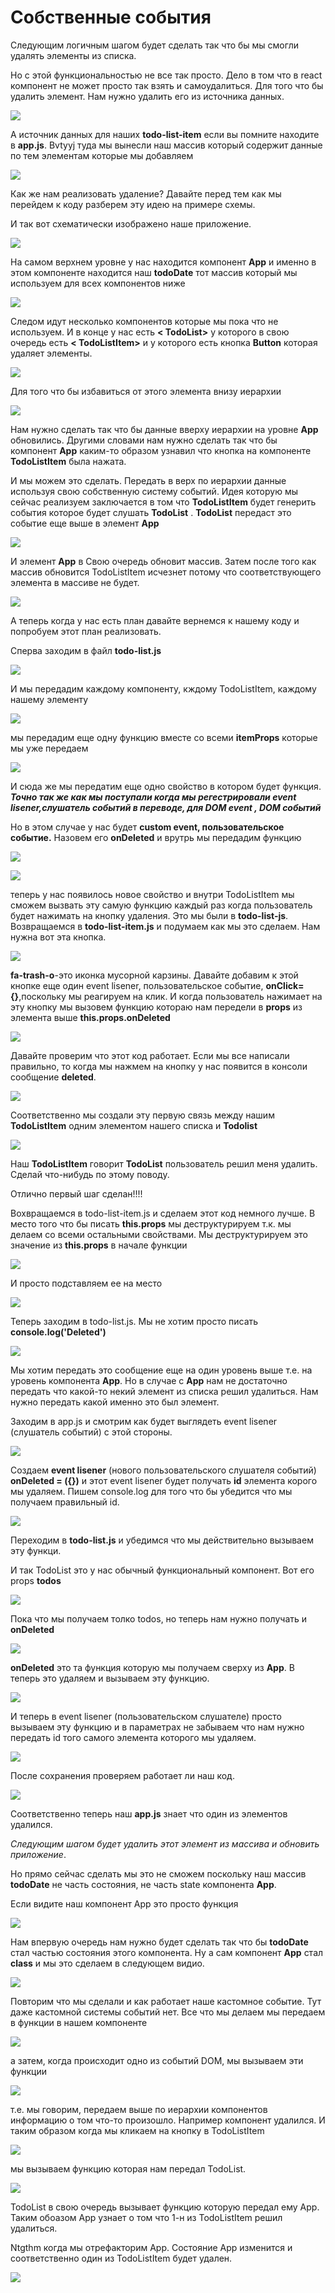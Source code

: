 # Собственные события

Следующим логичным шагом будет сделать так что бы мы смогли удалять элементы из списка.

Но с этой функциональностью не все так просто. Дело в том что в react компонент не может просто так взять и самоудалиться. Для того что бы удалить элемент. Нам нужно удалить его из источника данных.

![](../img/component__status__and__event__handling/own__events/001.jpg)

А источник данных для наших **todo-list-item** если вы помните находите в **app.js**. Bvtyyj туда мы вынесли наш массив который содержит данные по тем элементам которые мы добавляем


![](../img/component__status__and__event__handling/own__events/002.jpg)

Как же нам реализовать удаление? 
Давайте перед тем как мы перейдем к коду разберем эту идею на примере схемы.

И так вот схематически изображено наше приложение.


![](../img/component__status__and__event__handling/own__events/003.jpg)

На самом верхнем уровне у нас находится компонент **App** и именно в этом компоненте находится наш **todoDate** тот массив который мы используем для всех компонентов ниже


![](../img/component__status__and__event__handling/own__events/004.jpg)

Следом идут несколько компонентов которые мы пока что не используем. И в конце у нас есть **< TodoList>** у которого в свою очередь есть **< TodoListItem>** и у которого есть кнопка **Button** которая удаляет элементы.


![](../img/component__status__and__event__handling/own__events/005.jpg)


Для того что бы избавиться от этого элемента внизу иерархии


![](../img/component__status__and__event__handling/own__events/006.jpg)

Нам нужно сделать так что бы данные вверху иерархии на уровне **App** обновились. Другими словами нам нужно сделать так что бы компонент **App** каким-то образом узнавил что кнопка на компоненте **TodoListItem** была нажата. 

И мы можем это сделать. Передать в верх по иерархии данные используя свою собственную систему событий. Идея которую мы сейчас реализуем заключается в том что **TodoListItem** будет генерить события которое будет слушать **TodoList**
. **TodoList** передаст это событие еще выше в элемент **App**


![](../img/component__status__and__event__handling/own__events/007.jpg)

И элемент **App** в Свою очередь обновит массив. Затем после того как массив обновится TodoListItem исчезнет потому что соответствующего элемента в массиве не будет.


![](../img/component__status__and__event__handling/own__events/008.jpg)

А теперь когда у нас есть план давайте вернемся к нашему коду и попробуем этот план реализовать.

Сперва заходим в файл **todo-list.js**


![](../img/component__status__and__event__handling/own__events/009.jpg)

И мы передадим каждому компоненту, кждому TodoListItem, каждому нашему элементу 


![](../img/component__status__and__event__handling/own__events/010.jpg)

мы передадим еще одну функцию вместе со всеми **itemProps** которые мы уже передаем

![](../img/component__status__and__event__handling/own__events/011.jpg)

И сюда же мы передатим еще одно свойство в котором будет функция. ***Точно так же как мы поступали когда мы регестрировали event lisener,слушатель событий в переводе, для DOM event , DOM событий***

Но в этом случае у нас будет **custom event, пользовательское событие.** Назовем его **onDeleted** и врутрь мы передадим функцию

![](../img/component__status__and__event__handling/own__events/012.jpg)

![](../img/component__status__and__event__handling/own__events/013.jpg)

теперь у нас появилось новое свойство и внутри TodoListItem мы сможем вызвать эту самую функцию каждый раз когда пользователь будет нажимать на кнопку удаления.
Это мы были в **todo-list-js**. Возвращаемся в **todo-list-item.js** и подумаем как мы это сделаем. Нам нужна вот эта кнопка.

![](../img/component__status__and__event__handling/own__events/014.jpg)


**fa-trash-o**-это иконка мусорной карзины.
Давайте добавим к этой кнопке еще один event lisener, пользовательское событие, **onClick={}**,поскольку мы реагируем на клик. И когда пользователь нажимает на эту кнопку мы вызовем функцию котораю нам передели в **props** из элемента выше **this.props.onDeleted**

![](../img/component__status__and__event__handling/own__events/015.jpg)

Давайте проверим что этот код работает. Если мы все написали правильно, то когда мы нажмем на кнопку у нас появится в консоли сообщение **deleted**.

![](../img/component__status__and__event__handling/own__events/016.jpg)

Соответственно мы создали эту первую связь между нашим **TodoListItem** одним элементом нашего списка и **Todolist**

![](../img/component__status__and__event__handling/own__events/017.jpg)

Наш **TodoListItem** говорит **TodoList** пользователь решил меня удалить. Сделай что-нибудь по этому поводу.

Отлично первый шаг сделан!!!!

Вохвращаемся в todo-list-item.js и сделаем этот код немного лучше. В место того что бы писать **this.props** мы деструктурируем т.к. мы делаем со всеми остальными свойствами. Мы деструктурируем это значение из **this.props** в начале функции 

![](../img/component__status__and__event__handling/own__events/018.jpg)

И просто подставляем ее на место

![](../img/component__status__and__event__handling/own__events/019.jpg)


Теперь заходим в todo-list.js.
Мы не хотим просто писать **console.log('Deleted')**

![](../img/component__status__and__event__handling/own__events/020.jpg)

Мы хотим передать это сообщение еще на один уровень выше т.е. на уровень компонента **App**. Но в случае с **App** нам не достаточно передать что какой-то некий элемент из списка решил удалиться. Нам нужно передать какой именно это был элемент. 

Заходим в app.js и смотрим как будет выглядеть event lisener (слушатель событий) с этой стороны.

![](../img/component__status__and__event__handling/own__events/021.jpg)

Создаем **event lisener** (нового пользовательского слушателя событий)
**onDeleted = ({})** и этот event lisener будет получать **id** элемента корого мы удаляем. Пишем console.log для того что бы убедится что мы получаем правильный id.

![](../img/component__status__and__event__handling/own__events/022.jpg)

Переходим в **todo-list.js**  и убедимся что мы действительно вызываем эту функци.

И так TodoList это у нас обычный функциональный компонент. Вот его props **todos**

![](../img/component__status__and__event__handling/own__events/023.jpg)

Пока что мы получаем толко todos, но теперь нам нужно получать и **onDeleted**

![](../img/component__status__and__event__handling/own__events/024.jpg)

**onDeleted** это та функция которую мы получаем сверху из **App**. 
B теперь это удаляем и вызываем эту функцию.

![](../img/component__status__and__event__handling/own__events/025.jpg)

И теперь в event lisener (пользовательском слушателе) просто вызываем эту функцию и в параметрах не забываем что нам нужно передать id  того самого элемента которого мы удаляем.

![](../img/component__status__and__event__handling/own__events/026.jpg)

После сохранения проверяем работает ли наш код.

![](../img/component__status__and__event__handling/own__events/027.jpg)

Соответственно теперь наш **app.js** знает что один из элементов удалился.

*Следующим шагом будет удалить этот элемент из массива и обновить приложение*.

Но прямо сейчас сделать мы это не сможем поскольку наш массив **todoDate** не часть состояния, не часть state компонента **App**.

Если видите наш компонент App это просто функция

![](../img/component__status__and__event__handling/own__events/028.jpg)

Нам впервую очередь нам нужно будет сделать так что бы **todoDate** стал частью состояния этого компонента. Ну а сам компонент **App**
стал **class** и мы это сделаем в следующем видио.

![](../img/component__status__and__event__handling/own__events/029.jpg)

Повторим что мы сделали и как работает наше кастомное событие. Тут даже кастомной системы событий нет. Все что мы делаем мы передаем в функции в нашем компоненте

![](../img/component__status__and__event__handling/own__events/030.jpg)

а затем, когда происходит одно из событий DOM, мы вызываем эти функции

![](../img/component__status__and__event__handling/own__events/031.jpg)

т.е. мы говорим, передаем выше по иерархии компонентов информацию о том что-то произошло. Например компонент удалился. И таким образом когда мы кликаем на кнопку в TodoListItem

![](../img/component__status__and__event__handling/own__events/032.jpg)

мы вызываем функцию которая нам передал TodoList. 

![](../img/component__status__and__event__handling/own__events/033.jpg)

TodoList в свою очередь вызывает функцию которую передал ему App. Таким обоазом App узнает о том что 1-н из TodoListItem решил удалиться.

Ntgthm когда мы отрефакторим App. Состояние App изменится и соответственно один из TodoListItem будет удален.

![](../img/component__status__and__event__handling/own__events/034.jpg)


